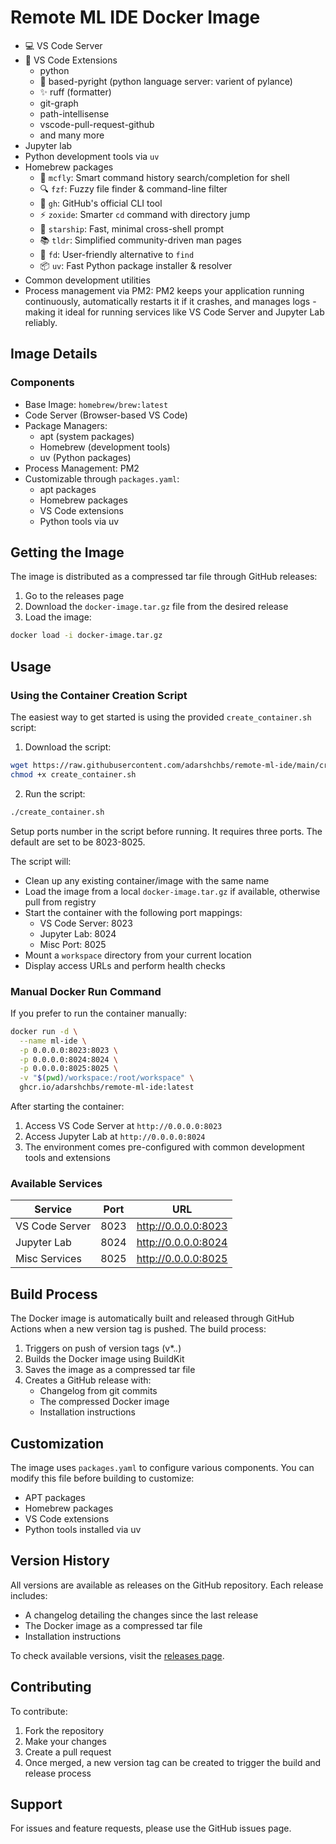 # Remote ML IDE Docker Image

- 💻 VS Code Server
- 🧩 VS Code Extensions
  - python
  - 🔬 based-pyright (python language server: varient of pylance)
  - ✨ ruff (formatter)
  - git-graph
  - path-intellisense
  - vscode-pull-request-github
  - and many more
- Jupyter lab
- Python development tools via `uv`
- Homebrew packages
  - 🧠 `mcfly`: Smart command history search/completion for shell
  - 🔍 `fzf`: Fuzzy file finder & command-line filter
  - 🐙 `gh`: GitHub's official CLI tool
  - ⚡ `zoxide`: Smarter `cd` command with directory jump
  - 🚀 `starship`: Fast, minimal cross-shell prompt
  - 📚 `tldr`: Simplified community-driven man pages
  - 🔎 `fd`: User-friendly alternative to `find`
  - 📦 `uv`: Fast Python package installer & resolver
- Common development utilities
- Process management via PM2: PM2 keeps your application running continuously, automatically restarts it if it crashes, and manages logs - making it ideal for running services like VS Code Server and Jupyter Lab reliably.

## Image Details

### Components
- Base Image: `homebrew/brew:latest`
- Code Server (Browser-based VS Code)
- Package Managers:
  - apt (system packages)
  - Homebrew (development tools)
  - uv (Python packages)
- Process Management: PM2
- Customizable through `packages.yaml`:
  - apt packages
  - Homebrew packages
  - VS Code extensions
  - Python tools via uv

## Getting the Image

The image is distributed as a compressed tar file through GitHub releases:

1. Go to the releases page
2. Download the `docker-image.tar.gz` file from the desired release
3. Load the image:
```bash
docker load -i docker-image.tar.gz
```

## Usage

### Using the Container Creation Script

The easiest way to get started is using the provided `create_container.sh` script:

1. Download the script:
```bash
wget https://raw.githubusercontent.com/adarshchbs/remote-ml-ide/main/create_container.sh
chmod +x create_container.sh
```

2. Run the script:
```bash
./create_container.sh
```

Setup ports number in the script before running. It requires three ports. The default are set to be 8023-8025.

The script will:
- Clean up any existing container/image with the same name
- Load the image from a local `docker-image.tar.gz` if available, otherwise pull from registry
- Start the container with the following port mappings:
  - VS Code Server: 8023
  - Jupyter Lab: 8024
  - Misc Port: 8025
- Mount a `workspace` directory from your current location
- Display access URLs and perform health checks

### Manual Docker Run Command

If you prefer to run the container manually:

```bash
docker run -d \
  --name ml-ide \
  -p 0.0.0.0:8023:8023 \
  -p 0.0.0.0:8024:8024 \
  -p 0.0.0.0:8025:8025 \
  -v "$(pwd)/workspace:/root/workspace" \
  ghcr.io/adarshchbs/remote-ml-ide:latest
```

After starting the container:
1. Access VS Code Server at `http://0.0.0.0:8023`
2. Access Jupyter Lab at `http://0.0.0.0:8024`
3. The environment comes pre-configured with common development tools and extensions

### Available Services

| Service | Port | URL |
|---------|------|-----|
| VS Code Server | 8023 | http://0.0.0.0:8023 |
| Jupyter Lab | 8024 | http://0.0.0.0:8024 |
| Misc Services | 8025 | http://0.0.0.0:8025 |

## Build Process

The Docker image is automatically built and released through GitHub Actions when a new version tag is pushed. The build process:

1. Triggers on push of version tags (v*.*.*)
2. Builds the Docker image using BuildKit
3. Saves the image as a compressed tar file
4. Creates a GitHub release with:
   - Changelog from git commits
   - The compressed Docker image
   - Installation instructions

## Customization

The image uses `packages.yaml` to configure various components. You can modify this file before building to customize:

- APT packages
- Homebrew packages
- VS Code extensions
- Python tools installed via uv

## Version History

All versions are available as releases on the GitHub repository. Each release includes:
- A changelog detailing the changes since the last release
- The Docker image as a compressed tar file
- Installation instructions

To check available versions, visit the [releases page](https://github.com/adarshchbs/remote-ml-ide/releases).

## Contributing

To contribute:

1. Fork the repository
2. Make your changes
3. Create a pull request
4. Once merged, a new version tag can be created to trigger the build and release process

## Support

For issues and feature requests, please use the GitHub issues page.
